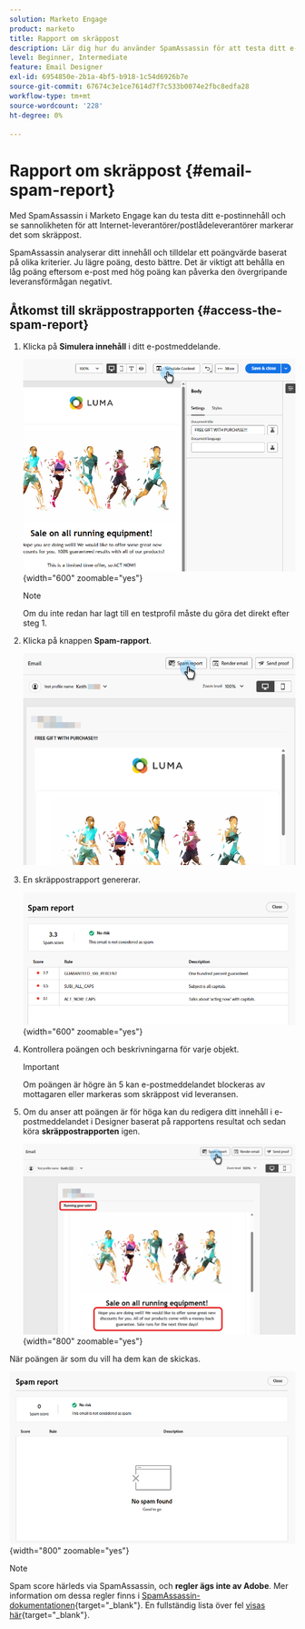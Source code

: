 ```yaml
---
solution: Marketo Engage
product: marketo
title: Rapport om skräppost
description: Lär dig hur du använder SpamAssassin för att testa ditt e-postinnehåll och se sannolikheten för att det markeras som skräppost.
level: Beginner, Intermediate
feature: Email Designer
exl-id: 6954850e-2b1a-4bf5-b918-1c54d6926b7e
source-git-commit: 67674c3e1ce7614d7f7c533b0074e2fbc8edfa28
workflow-type: tm+mt
source-wordcount: '228'
ht-degree: 0%

---
```


# Rapport om skräppost {#email-spam-report}

Med SpamAssassin i Marketo Engage kan du testa ditt e-postinnehåll och se sannolikheten för att Internet-leverantörer/postlådeleverantörer markerar det som skräppost.

SpamAssassin analyserar ditt innehåll och tilldelar ett poängvärde baserat på olika kriterier. Ju lägre poäng, desto bättre. Det är viktigt att behålla en låg poäng eftersom e-post med hög poäng kan påverka den övergripande leveransförmågan negativt.

## Åtkomst till skräppostrapporten {#access-the-spam-report}

1. Klicka på **Simulera innehåll** i ditt e-postmeddelande.

   ![](assets/email-spam-report-1.png){width="600" zoomable="yes"}

   >[!NOTE]
   >
   >Om du inte redan har lagt till en testprofil måste du göra det direkt efter steg 1.

1. Klicka på knappen **Spam-rapport**.

   ![](assets/email-spam-report-2.png)

1. En skräppostrapport genererar.

   ![](assets/email-spam-report-3.png){width="600" zoomable="yes"}

1. Kontrollera poängen och beskrivningarna för varje objekt.

   >[!IMPORTANT]
   >
   >Om poängen är högre än 5 kan e-postmeddelandet blockeras av mottagaren eller markeras som skräppost vid leveransen.

1. Om du anser att poängen är för höga kan du redigera ditt innehåll i e-postmeddelandet i Designer baserat på rapportens resultat och sedan köra **skräppostrapporten** igen.

   ![](assets/email-spam-report-4.png){width="800" zoomable="yes"}

När poängen är som du vill ha dem kan de skickas.

![](assets/email-spam-report-5.png){width="800" zoomable="yes"}

>[!NOTE]
>
>Spam score härleds via SpamAssassin, och **regler ägs inte av Adobe**. Mer information om dessa regler finns i [SpamAssassin-dokumentationen](https://spamassassin.apache.org/#_blank){target="_blank"}. En fullständig lista över fel [visas här](https://spamassassin.apache.org/old/tests_3_0_x.html){target="_blank"}.
